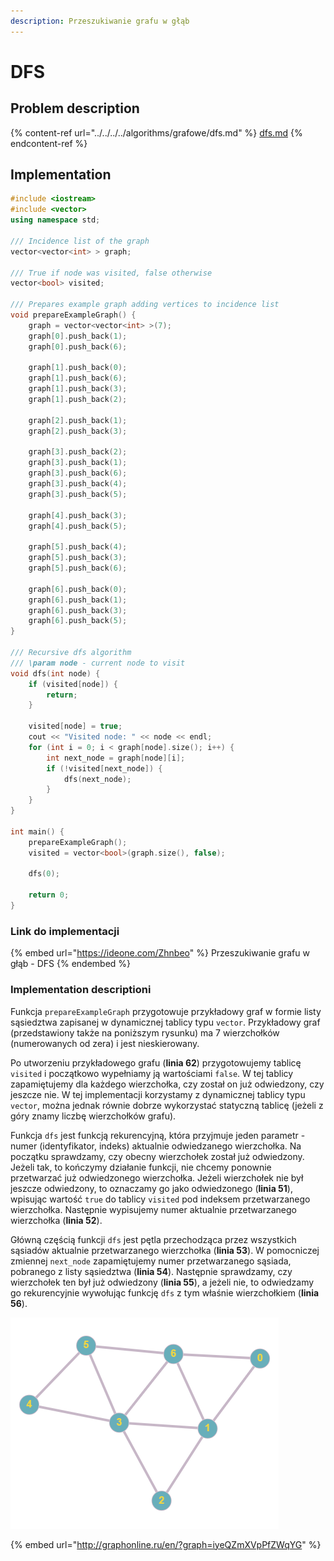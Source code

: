 ```yaml
---
description: Przeszukiwanie grafu w głąb
---
```


# DFS

## Problem description

{% content-ref url="../../../../algorithms/grafowe/dfs.md" %}
[dfs.md](../../../../algorithms/grafowe/dfs.md)
{% endcontent-ref %}

## Implementation

```cpp
#include <iostream>
#include <vector>
using namespace std;

/// Incidence list of the graph
vector<vector<int> > graph;

/// True if node was visited, false otherwise
vector<bool> visited;

/// Prepares example graph adding vertices to incidence list
void prepareExampleGraph() {
    graph = vector<vector<int> >(7);
    graph[0].push_back(1);
    graph[0].push_back(6);

    graph[1].push_back(0);
    graph[1].push_back(6);
    graph[1].push_back(3);
    graph[1].push_back(2);

    graph[2].push_back(1);
    graph[2].push_back(3);

    graph[3].push_back(2);
    graph[3].push_back(1);
    graph[3].push_back(6);
    graph[3].push_back(4);
    graph[3].push_back(5);

    graph[4].push_back(3);
    graph[4].push_back(5);

    graph[5].push_back(4);
    graph[5].push_back(3);
    graph[5].push_back(6);

    graph[6].push_back(0);
    graph[6].push_back(1);
    graph[6].push_back(3);
    graph[6].push_back(5);
}

/// Recursive dfs algorithm
/// \param node - current node to visit
void dfs(int node) {
    if (visited[node]) {
        return;
    }

    visited[node] = true;
    cout << "Visited node: " << node << endl;
    for (int i = 0; i < graph[node].size(); i++) {
        int next_node = graph[node][i];
        if (!visited[next_node]) {
            dfs(next_node);
        }
    }
}

int main() {
    prepareExampleGraph();
    visited = vector<bool>(graph.size(), false);

    dfs(0);

    return 0;
}
```

### Link do implementacji

{% embed url="https://ideone.com/Zhnbeo" %}
Przeszukiwanie grafu w głąb - DFS
{% endembed %}

### Implementation descriptioni

Funkcja `prepareExampleGraph` przygotowuje przykładowy graf w formie listy sąsiedztwa zapisanej w dynamicznej tablicy typu `vector`. Przykładowy graf (przedstawiony także na poniższym rysunku) ma 7 wierzchołków (numerowanych od zera) i jest nieskierowany.

Po utworzeniu przykładowego grafu (**linia 62**) przygotowujemy tablicę `visited` i początkowo wypełniamy ją wartościami `false`. W tej tablicy zapamiętujemy dla każdego wierzchołka, czy został on już odwiedzony, czy jeszcze nie. W tej implementacji korzystamy z dynamicznej tablicy typu `vector`, można jednak równie dobrze wykorzystać statyczną tablicę (jeżeli z góry znamy liczbę wierzchołków grafu).

Funkcja `dfs` jest funkcją rekurencyjną, która przyjmuje jeden parametr - numer (identyfikator, indeks) aktualnie odwiedzanego wierzchołka. Na początku sprawdzamy, czy obecny wierzchołek został już odwiedzony. Jeżeli tak, to kończymy działanie funkcji, nie chcemy ponownie przetwarzać już odwiedzonego wierzchołka. Jeżeli wierzchołek nie był jeszcze odwiedzony, to oznaczamy go jako odwiedzonego (**linia 51**), wpisując wartość `true` do tablicy `visited` pod indeksem przetwarzanego wierzchołka. Następnie wypisujemy numer aktualnie przetwarzanego wierzchołka (**linia 52**).

Główną częścią funkcji `dfs` jest pętla przechodząca przez wszystkich sąsiadów aktualnie przetwarzanego wierzchołka (**linia 53**). W pomocniczej zmiennej `next_node` zapamiętujemy numer przetwarzanego sąsiada, pobranego z listy sąsiedztwa (**linia 54**). Następnie sprawdzamy, czy wierzchołek ten był już odwiedzony (**linia 55**), a jeżeli nie, to odwiedzamy go rekurencyjnie wywołując funkcję `dfs` z tym właśnie wierzchołkiem (**linia 56**).

![Przykładowy graf wykorzystany w implementacji](../../../../.gitbook/assets/example_graph.png)

{% embed url="http://graphonline.ru/en/?graph=iyeQZmXVpPfZWqYG" %}
